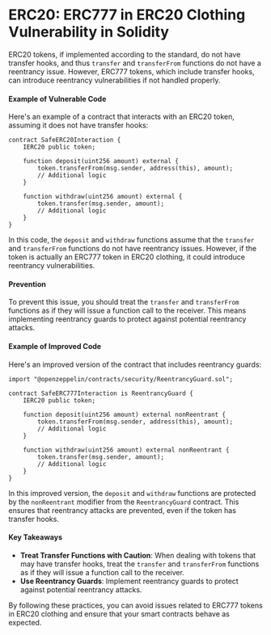 # ERC20: ERC777 in ERC20 Clothing Vulnerability in Solidity

ERC20 tokens, if implemented according to the standard, do not have transfer hooks, and thus `transfer` and `transferFrom` functions do not have a reentrancy issue. However, ERC777 tokens, which include transfer hooks, can introduce reentrancy vulnerabilities if not handled properly.

#### Example of Vulnerable Code

Here's an example of a contract that interacts with an ERC20 token, assuming it does not have transfer hooks:

```solidity
contract SafeERC20Interaction {
    IERC20 public token;

    function deposit(uint256 amount) external {
        token.transferFrom(msg.sender, address(this), amount);
        // Additional logic
    }

    function withdraw(uint256 amount) external {
        token.transfer(msg.sender, amount);
        // Additional logic
    }
}
```

In this code, the `deposit` and `withdraw` functions assume that the `transfer` and `transferFrom` functions do not have reentrancy issues. However, if the token is actually an ERC777 token in ERC20 clothing, it could introduce reentrancy vulnerabilities.

#### Prevention

To prevent this issue, you should treat the `transfer` and `transferFrom` functions as if they will issue a function call to the receiver. This means implementing reentrancy guards to protect against potential reentrancy attacks.

#### Example of Improved Code

Here's an improved version of the contract that includes reentrancy guards:

```solidity
import "@openzeppelin/contracts/security/ReentrancyGuard.sol";

contract SafeERC777Interaction is ReentrancyGuard {
    IERC20 public token;

    function deposit(uint256 amount) external nonReentrant {
        token.transferFrom(msg.sender, address(this), amount);
        // Additional logic
    }

    function withdraw(uint256 amount) external nonReentrant {
        token.transfer(msg.sender, amount);
        // Additional logic
    }
}
```

In this improved version, the `deposit` and `withdraw` functions are protected by the `nonReentrant` modifier from the `ReentrancyGuard` contract. This ensures that reentrancy attacks are prevented, even if the token has transfer hooks.

#### Key Takeaways

- **Treat Transfer Functions with Caution**: When dealing with tokens that may have transfer hooks, treat the `transfer` and `transferFrom` functions as if they will issue a function call to the receiver.
- **Use Reentrancy Guards**: Implement reentrancy guards to protect against potential reentrancy attacks.

By following these practices, you can avoid issues related to ERC777 tokens in ERC20 clothing and ensure that your smart contracts behave as expected.